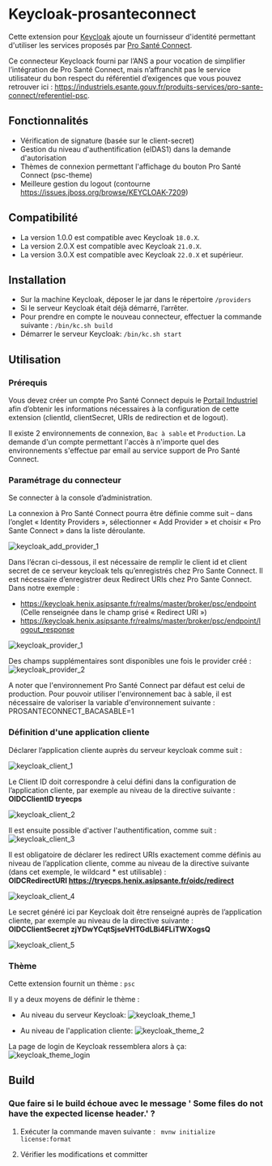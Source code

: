 # Keycloak-prosanteconnect

Cette extension pour [Keycloak](https://www.keycloak.org) ajoute un fournisseur d'identité permettant d'utiliser les services proposés par [Pro Santé Connect](https://industriels.esante.gouv.fr/produits-services/pro-sante-connect).

Ce connecteur Keycloack fourni par l’ANS a pour vocation de simplifier l’intégration de Pro Santé Connect, mais n’affranchit pas le service utilisateur du bon respect du référentiel d’exigences que vous pouvez retrouver ici : https://industriels.esante.gouv.fr/produits-services/pro-sante-connect/referentiel-psc.

## Fonctionnalités

* Vérification de signature (basée sur le client-secret)
* Gestion du niveau d'authentification (eIDAS1) dans la demande d'autorisation
* Thèmes de connexion permettant l'affichage du bouton Pro Santé Connect (psc-theme)
* Meilleure gestion du logout (contourne https://issues.jboss.org/browse/KEYCLOAK-7209)

## Compatibilité

- La version 1.0.0 est compatible avec Keycloak `18.0.X`.
- La version 2.0.X est compatible avec Keycloak `21.0.X`.
- La version 3.0.X est compatible avec Keycloak `22.0.X` et supérieur.

## Installation

* Sur la machine Keycloak, déposer le jar dans le répertoire `/providers`
* Si le serveur Keycloak était déjà démarré, l’arrêter.
* Pour prendre en compte le nouveau connecteur, effectuer la commande suivante :
`/bin/kc.sh build`
* Démarrer le serveur Keycloak:
`/bin/kc.sh start`


## Utilisation

### Prérequis

Vous devez créer un compte Pro Santé Connect depuis le [Portail Industriel](https://industriels.esante.gouv.fr/produits-services/pro-sante-connect) afin d’obtenir les informations nécessaires à la configuration de cette extension (clientId, clientSecret, URIs de redirection et de logout).

Il existe 2 environnements de connexion, `Bac à sable` et `Production`. La demande d'un compte permettant l'accès à n'importe quel des environnements s'effectue par email au service support de Pro Santé Connect.

### Paramétrage du connecteur

Se connecter à la console d’administration.

La connexion à Pro Santé Connect pourra être définie comme suit – dans l’onglet « Identity Providers », sélectionner « Add Provider » et choisir « Pro Sante Connect » dans la liste déroulante.

![keycloak_add_provider_1](/assets/keycloak_add_provider_1.PNG)

Dans l’écran ci-dessous, il est nécessaire de remplir le client id et client secret de ce serveur keycloak tels qu’enregistrés chez Pro Sante Connect. Il est nécessaire d’enregistrer deux Redirect URIs chez Pro Sante Connect. Dans notre exemple :
* https://keycloak.henix.asipsante.fr/realms/master/broker/psc/endpoint (Celle renseignée dans le champ grisé « Redirect URI »)
* https://keycloak.henix.asipsante.fr/realms/master/broker/psc/endpoint/logout_response

![keycloak_provider_1](/assets/keycloak_provider_1.PNG)

Des champs supplémentaires sont disponibles une fois le provider créé :
![keycloak_provider_2](/assets/keycloak_provider_2.PNG)

A noter que l'environnement Pro Santé Connect par défaut est celui de production. Pour pouvoir utiliser l'environnement bac à sable, il est nécessaire de valoriser la variable d'environnement suivante :
PROSANTECONNECT_BACASABLE=1

### Définition d'une application cliente

Déclarer l’application cliente auprès du serveur keycloak comme suit :

![keycloak_client_1](/assets/keycloak_client_1.PNG)

Le Client ID doit correspondre à celui défini dans la configuration de l’application cliente, par exemple au niveau de la directive suivante :  
**OIDCClientID tryecps**

![keycloak_client_2](/assets/keycloak_client_2.PNG)

Il est ensuite possible d'activer l'authentification, comme suit :
![keycloak_client_3](/assets/keycloak_client_3.PNG)

Il est obligatoire de déclarer les redirect URIs exactement comme définis au niveau de l’application cliente, comme au niveau de la directive suivante (dans cet exemple, le wildcard * est utilisable) :  
**OIDCRedirectURI https://tryecps.henix.asipsante.fr/oidc/redirect**

![keycloak_client_4](/assets/keycloak_client_4.PNG)

Le secret généré ici par Keycloak doit être renseigné auprès de l’application cliente, par exemple au niveau de la directive suivante :  
**OIDCClientSecret zjYDwYCqtSjseVHTGdLBi4FLiTWXogsQ**

![keycloak_client_5](/assets/keycloak_client_5.PNG)

### Thème

Cette extension fournit un thème : `psc`

Il y a deux moyens de définir le thème :

* Au niveau du serveur Keycloak:
![keycloak_theme_1](/assets/keycloak_theme_1.PNG)

* Au niveau de l'application cliente:
![keycloak_theme_2](/assets/keycloak_theme_2.PNG)

La page de login de Keycloak ressemblera alors à ça:
![keycloak_theme_login](/assets/keycloak_theme_login.PNG)

## Build

### Que faire si le build échoue avec le message ' Some files do not have the expected license header.' ?

1.  Exécuter la commande maven suivante :
    `` mvnw initialize license:format``

1.  Vérifier les modifications et committer
